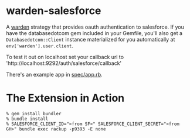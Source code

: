 warden-salesforce
=============

A [warden](http://github.com/hassox/warden) strategy that provides oauth authentication to salesforce.
If you have the databasedotcom gem included in your Gemfile, you'll also get a
`Databasedotcom::Client` instance materialized for you automatically at
`env['warden'].user.client`.

To test it out on localhost set your callback url to 'http://localhost:9292/auth/salesforce/callback'

There's an example app in [spec/app.rb](/ejholmes/warden-salesforce/blob/master/spec/app.rb).

The Extension in Action
=======================
    % gem install bundler
    % bundle install
    % SALESFORCE_CLIENT_ID="<from SF>" SALESFORCE_CLIENT_SECRET="<from GH>" bundle exec rackup -p9393 -E none
